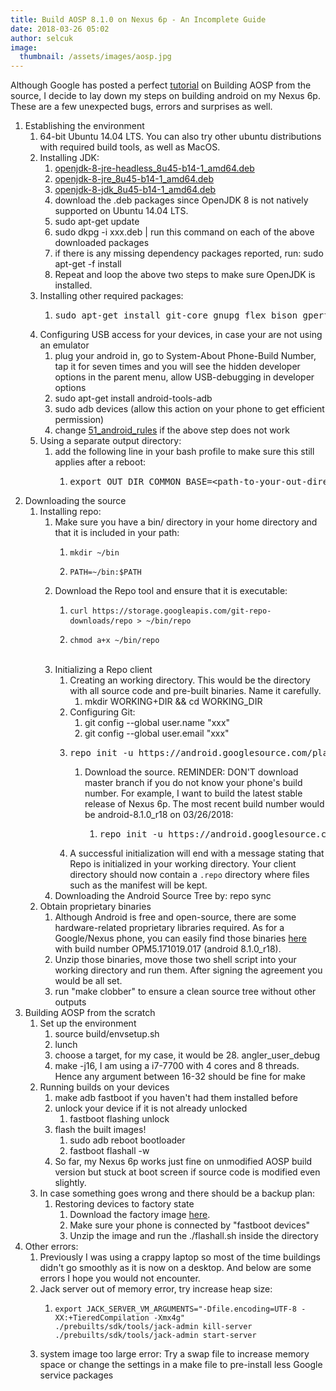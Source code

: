 ```yaml
---
title: Build AOSP 8.1.0 on Nexus 6p - An Incomplete Guide
date: 2018-03-26 05:02
author: selcuk
image: 
  thumbnail: /assets/images/aosp.jpg
---
```

Although Google has posted a perfect <a href="https://source.android.com/setup/initializing" target="_blank" rel="noopener">tutorial</a> on Building AOSP from the source, I decide to lay down my steps on building android on my Nexus 6p. These are a few unexpected bugs, errors and surprises as well.
<ol>
 	<li>Establishing the environment
<ol>
 	<li>64-bit Ubuntu 14.04 LTS. You can also try other ubuntu distributions with required build tools, as well as MacOS.</li>
 	<li>Installing JDK:
<ol>
 	<li><a href="http://old-releases.ubuntu.com/ubuntu/pool/universe/o/openjdk-8/openjdk-8-jre-headless_8u45-b14-1_amd64.deb">openjdk-8-jre-headless_8u45-b14-1_amd64.deb</a></li>
 	<li><a href="http://old-releases.ubuntu.com/ubuntu/pool/universe/o/openjdk-8/openjdk-8-jre_8u45-b14-1_amd64.deb">openjdk-8-jre_8u45-b14-1_amd64.deb</a></li>
 	<li><a href="http://old-releases.ubuntu.com/ubuntu/pool/universe/o/openjdk-8/openjdk-8-jdk_8u45-b14-1_amd64.deb">openjdk-8-jdk_8u45-b14-1_amd64.deb</a></li>
 	<li>download the .deb packages since OpenJDK 8 is not natively supported on Ubuntu 14.04 LTS.</li>
 	<li>sudo apt-get update</li>
 	<li>sudo dkpg -i xxx.deb | run this command on each of the above downloaded packages</li>
 	<li>if there is any missing dependency packages reported, run: sudo apt-get -f install</li>
 	<li>Repeat and loop the above two steps to make sure OpenJDK is installed.</li>
</ol>
</li>
 	<li>Installing other required packages:
<ol>
 	<li>
<pre class="devsite-terminal devsite-click-to-copy">sudo apt-get install git-core gnupg flex bison gperf build-essential zip curl zlib1g-dev gcc-multilib g++-multilib libc6-dev-i386 lib32ncurses5-dev x11proto-core-dev libx11-dev lib32z-dev ccache libgl1-mesa-dev libxml2-utils xsltproc unzip</pre>
</li>
</ol>
</li>
 	<li>Configuring USB access for your devices, in case your are not using an emulator
<ol>
 	<li>plug your android in, go to System-About Phone-Build Number, tap it for seven times and you will see the hidden developer options in the parent menu, allow USB-debugging in developer options</li>
 	<li>sudo apt-get install android-tools-adb</li>
 	<li>sudo adb devices (allow this action on your phone to get efficient permission)</li>
 	<li>change <a href="https://stackoverflow.com/questions/28704636/insufficient-permissions-for-device-in-android-studio-workspace-running-in-opens?utm_medium=organic&amp;utm_source=google_rich_qa&amp;utm_campaign=google_rich_qa">51_android_rules</a> if the above step does not work</li>
</ol>
</li>
 	<li>Using a separate output directory:
<ol>
 	<li>add the following line in your bash profile to make sure this still applies after a reboot:
<ol>
 	<li>
<pre class="devsite-terminal devsite-click-to-copy">export OUT_DIR_COMMON_BASE=&lt;path-to-your-out-directory&gt;</pre>
</li>
</ol>
</li>
</ol>
</li>
</ol>
</li>
 	<li>Downloading the source
<ol>
 	<li>Installing repo:
<ol>
 	<li>Make sure you have a bin/ directory in your home directory and that it is included in your path:
<ol>
 	<li>
<pre class="devsite-click-to-copy"><code class="devsite-terminal">mkdir ~/bin</code></pre>
</li>
 	<li>
<pre class="devsite-click-to-copy"><code class="devsite-terminal">PATH=~/bin:$PATH</code></pre>
</li>
</ol>
</li>
 	<li>Download the Repo tool and ensure that it is executable:
<ol>
 	<li>
<pre class="devsite-click-to-copy"><code class="devsite-terminal">curl https://storage.googleapis.com/git-repo-downloads/repo &gt; ~/bin/repo</code> <code class="devsite-terminal"></code></pre>
</li>
 	<li>
<pre class="devsite-click-to-copy"><code class="devsite-terminal">chmod a+x ~/bin/repo</code></pre>
&nbsp;</li>
</ol>
</li>
 	<li>Initializing a Repo client
<ol>
 	<li>Creating an working directory. This would be the directory with all source code and pre-built binaries. Name it carefully.
<ol>
 	<li>mkdir WORKING+DIR &amp;&amp; cd WORKING_DIR</li>
</ol>
</li>
 	<li>Configuring Git:
<ol>
 	<li>git config --global user.name "xxx"</li>
 	<li>git config --global user.email "xxx"</li>
</ol>
</li>
 	<li>
<pre class="devsite-terminal devsite-click-to-copy">repo init -u https://android.googlesource.com/platform/manifest</pre>
<ol>
 	<li>Download the source. REMINDER: DON'T download master branch if you do not know your phone's build number. For example, I want to build the latest stable release of Nexus 6p. The most recent build number would be android-8.1.0_r18 on 03/26/2018:
<ol>
 	<li>
<pre class="devsite-terminal devsite-click-to-copy">repo init -u https://android.googlesource.com/platform/manifest -b android-8.1.0_r18</pre>
</li>
</ol>
</li>
</ol>
</li>
 	<li>A successful initialization will end with a message stating that Repo is initialized in your working directory. Your client directory should now contain a <code>.repo</code> directory where files such as the manifest will be kept.</li>
</ol>
</li>
 	<li>Downloading the Android Source Tree by: repo sync</li>
</ol>
</li>
 	<li>Obtain proprietary binaries
<ol>
 	<li>Although Android is free and open-source, there are some hardware-related proprietary libraries required. As for a Google/Nexus phone, you can easily find those binaries <a href="https://developers.google.com/android/drivers#angleropm5.171019.017">here </a>with build number OPM5.171019.017 (android 8.1.0_r18).</li>
 	<li>Unzip those binaries, move those two shell script into your working directory and run them. After signing the agreement you would be all set.</li>
 	<li>run "make clobber" to ensure a clean source tree without other outputs</li>
</ol>
</li>
</ol>
</li>
 	<li>Building AOSP from the scratch
<ol>
 	<li>Set up the environment
<ol>
 	<li>source build/envsetup.sh</li>
 	<li>lunch</li>
 	<li>choose a target, for my case, it would be 28. angler_user_debug</li>
 	<li>make -j16, I am using a i7-7700 with 4 cores and 8 threads. Hence any argument between 16-32 should be fine for make</li>
</ol>
</li>
 	<li>Running builds on your devices
<ol>
 	<li>make adb fastboot if you haven't had them installed before</li>
 	<li>unlock your device if it is not already unlocked
<ol>
 	<li>fastboot flashing unlock</li>
</ol>
</li>
 	<li>flash the built images!
<ol>
 	<li>sudo adb reboot bootloader</li>
 	<li>fastboot flashall -w</li>
</ol>
</li>
 	<li>So far, my Nexus 6p works just fine on unmodified AOSP build version but stuck at boot screen if source code is modified even slightly.</li>
</ol>
</li>
 	<li>In case something goes wrong and there should be a backup plan:
<ol>
 	<li>Restoring devices to factory state
<ol>
 	<li>Download the factory image <a href="https://developers.google.com/android/images">here</a>.</li>
 	<li>Make sure your phone is connected by "fastboot devices"</li>
 	<li>Unzip the image and run the ./flashall.sh inside the directory</li>
</ol>
</li>
</ol>
</li>
</ol>
</li>
 	<li>Other errors:
<ol>
 	<li>Previously I was using a crappy laptop so most of the time buildings didn't go smoothly as it is now on a desktop. And below are some errors I hope you would not encounter.</li>
 	<li>Jack server out of memory error, try increase heap size:
<ol>
 	<li>
<pre class="default prettyprint prettyprinted"><code><span class="kwd">export</span><span class="pln"> JACK_SERVER_VM_ARGUMENTS</span><span class="pun">=</span><span class="str">"-Dfile.encoding=UTF-8 -XX:+TieredCompilation -Xmx4g"</span>
<span class="pun">./</span><span class="pln">prebuilts</span><span class="pun">/</span><span class="pln">sdk</span><span class="pun">/</span><span class="pln">tools</span><span class="pun">/</span><span class="pln">jack</span><span class="pun">-</span><span class="pln">admin kill</span><span class="pun">-</span><span class="pln">server
</span><span class="pun">./</span><span class="pln">prebuilts</span><span class="pun">/</span><span class="pln">sdk</span><span class="pun">/</span><span class="pln">tools</span><span class="pun">/</span><span class="pln">jack</span><span class="pun">-</span><span class="pln">admin start</span><span class="pun">-</span><span class="pln">server</span></code></pre>
</li>
</ol>
</li>
 	<li>system image too large error: Try a swap file to increase memory space or change the settings in a make file to pre-install less Google service packages</li>
</ol>
</li>
</ol>

